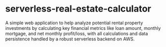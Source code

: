 # serverless-real-estate-calculator
A simple web application to help analyze potential rental property investments by calculating key financial metrics like loan amount, monthly mortgage, and net monthly profit/loss, with all calculations and data persistence handled by a robust serverless backend on AWS.
